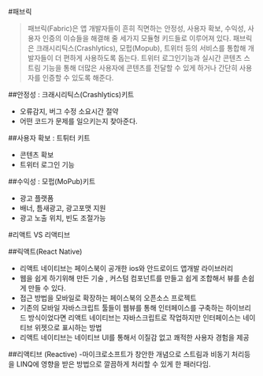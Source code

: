 #패브릭

> 패브릭(Fabric)은 앱 개발자들이 흔히 직면하는 안정성, 사용자 확보, 수익성, 사용자 인증의 이슈들을 해결해 줄 세가지 모듈형 키드들로 이루어져 있다. 
> 패브릭은 크래시리틱스(Crashlytics), 모펍(Mopub), 트위터 등의 서비스를 통합해 개발자들이 더 편하게 사용하도록 돕는다. 트위터 로그인기능과 실시간 콘텐츠 스트림 기능을 통해 더많은 사용자에 콘텐츠를 전달할 수 있게 하거나 간단히 사용자를 인증할 수 있도록 해준다.

##안정성 : 크래시리틱스(Crashlytics)키트
- 오류감지, 버그 수정 소요시간 절약
- 어떤 코드가 문제를 일으키는지 찾아준다.

##사용자 확보 :  트튀터 키트
- 콘텐츠 확보
- 트위터 로그인 기능

##수익성 : 모펍(MoPub)키트
- 광고 플랫폼
- 배너, 틈새광고, 광고포맷 지원
- 광고 노출 위치, 빈도 조절가능

#리액트 VS 리액티브

##릭액트(React Native)
- 리액트 네이티브는 페이스북이 공개한 ios와 안드로이드 앱개발 라이브러리
- 웹을 쉽게 하기위해 만든 기술 , 커스텀 컴포넌트를 만들고 쉽게 조합해서 뷰를 손쉽게 만들 수 있다.
- 접근 방법을 모바일로 확장하는 페이스북의 오픈소스 프로젝트
- 기존의 모바일 자바스크립트 툴들이 웹뷰를 통해 인터페이스를 구축하는 하이브리드 방식이었다면 리액트 네이티브는 자바스크립트로 작업하지만 인터페이스는 네이티브 위젯으로 표시하는 방법
- 리액트 네이티브는 네이티브 UI를 통해서 이질감 없고 쾌적한 사용자 경험을 제공

##리액티브 (Reactive)
-마이크로소프트가 창안한 개념으로 스트림과 비동기 처리등을 LINQ에 영향을 받은 방법으로 깔끔하게 처리할 수 있게 한 패러다임.